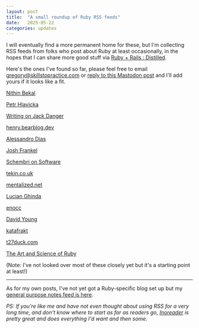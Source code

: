 ```yaml
---
layout: post
title:  "A small roundup of Ruby RSS feeds"
date:   2025-05-22
categories: updates
---
```


I will eventually find a more permanent home for these, but I'm collecting RSS feeds from folks who post about Ruby at least occasionally, in the hopes that I can share more good stuff via [Ruby + Rails : Distilled](https://ruby.social/@distilled).

Here's the ones I've found so far, please feel free to email [gregory@skillstopractice.com](mailto:gregory@skillstopratice.com) or [reply to this Mastodon post](https://ruby.social/@distilled/114552022575136403) and I'll add yours if it looks like a fit.

[Nithin Bekal](https://nithinbekal.com/feed.xml)

[Petr Hlavicka](https://petr.codes/feed.xml)

[Writing on Jack Danger](https://jackdanger.com/writing/index.xml)

[henry.bearblog.dev](https://henry.bearblog.dev/feed/?type=rss)

[Alessandro Dias](https://adbatista.github.io/feed.xml)

[Josh Frankel](https://joshfrankel.me/feed.xml)

[Schembri on Software](https://schembri.me/rss/)

[tekin.co.uk](https://tekin.co.uk/atom.xml)

[mentalized.net](https://mentalized.net/journal/entries.xml)

[Lucian Ghinda](https://allaboutcoding.ghinda.com/rss.xml)

[enocc](https://enocc.com/feed.xml)

[David Young](https://dcyoung.dev/feed.xml)

[katafrakt](https://katafrakt.me/feed.xml)

[t27duck.com](https://t27duck.com/posts.xml)

[The Art and Science of Ruby](https://theartandscienceofruby.com/rss/)

(Note: I've not looked over most of these closely yet but it's a starting point at least!)

---

As for my own posts, I've not yet got a Ruby-specific blog set up but my [general purpose notes feed is here](https://notes.skillstopractice.com/feed.xml).

*PS: If you're like me and have not even thought about using RSS for a very long time, and don't know where to start as far as readers go, [Inoreader](https://www.inoreader.com) is pretty great and does everything I'd want and then some.*
